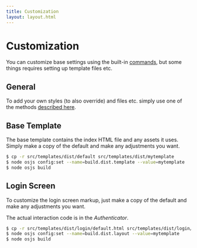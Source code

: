 ```yaml
---
title: Customization
layout: layout.html
---
```


# Customization

You can customize base settings using the built-in [commands](/manual/build/cli), but some things requires setting up template files etc.

## General

To add your own styles (to also override) and files etc. simply use one of the methods [described here](manual/configuration/#assets).

## Base Template

The base template contains the index HTML file and any assets it uses. Simply make a copy of the default and make any adjustments you want.

```bash
$ cp -r src/templates/dist/default src/templates/dist/mytemplate
$ node osjs config:set --name=build.dist.template --value=mytemplate
$ node osjs build
```

## Login Screen

To customize the login screen markup, just make a copy of the default and make any adjustments you want.

The actual interaction code is in the *Authenticator*.

```bash
$ cp -r src/templates/dist/login/default.html src/templates/dist/login/mytemplate.html
$ node osjs config:set --name=build.dist.layout --value=mytemplate
$ node osjs build
```
